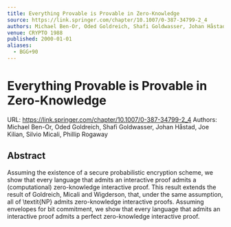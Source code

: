 ```yaml
---
title: Everything Provable is Provable in Zero-Knowledge
source: https://link.springer.com/chapter/10.1007/0-387-34799-2_4
authors: Michael Ben-Or, Oded Goldreich, Shafi Goldwasser, Johan Håstad, Joe Kilian, Silvio Micali, Phillip Rogaway
venue: CRYPTO 1988
published: 2000-01-01
aliases:
  - BGG+90
---
```

# Everything Provable is Provable in Zero-Knowledge
URL: https://link.springer.com/chapter/10.1007/0-387-34799-2_4
Authors: Michael Ben-Or, Oded Goldreich, Shafi Goldwasser, Johan Håstad, Joe Kilian, Silvio Micali, Phillip Rogaway

## Abstract
Assuming the existence of a secure probabilistic encryption scheme, we show that every language that admits an interactive proof admits a (computational) zero-knowledge interactive proof. This result extends the result of Goldreich, Micali and Wigderson, that, under the same assumption, all of \textit{NP} admits zero-knowledge interactive proofs. Assuming envelopes for bit commitment, we show that every language that admits an interactive proof admits a perfect zero-knowledge interactive proof.